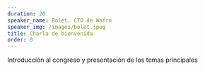 ```yaml
---
duration: 20
speaker_name: Bolet, CTO de Wafrn
speaker_img: /images/bolet.jpeg
title: Charla de bienvenida
order: 0
---
```


Introducción al congreso y presentación de los temas principales